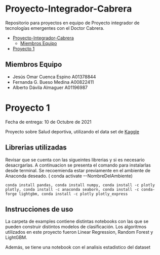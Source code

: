 # Proyecto-Integrador-Cabrera
Repositorio para proyectos en equipo de Proyecto integrador de tecnologías emergentes con el Doctor Cabrera.

- [Proyecto-Integrador-Cabrera](#proyecto-integrador-cabrera)
  - [Miembros Equipo](#miembros-equipo)
- [Proyecto 1](#proyecto-1)

## Miembros Equipo

- Jesús Omar Cuenca Espino A01378844
- Fernanda G. Bueso Medina A00822411
- Alberto Dávila Almaguer A01196987

# Proyecto 1

Fecha de entrega: 10 de Octubre de 2021

Proyecto sobre Salud deportiva, utilizando el data set de [Kaggle](https://www.kaggle.com/shashwatwork/injury-prediction-for-competitive-runners?select=day_approach_maskedID_timeseries.csv)

## Librerias utilizadas

Revisar que se cuenta con las sigueintes librerias y si es necesario desacrgarlas. A continuacion se presenta el comando para instalarlas desde terminal. Se recoemienda estar previamente en el ambiente de Anaconda deseado. ( conda activate –-NombreDelAmbiente)

`conda install pandas, conda install numpy, conda install -c plotly plotly, conda install -c anaconda seaborn, conda install -c conda-forge lightgbm, conda install -c plotly plotly_express ` 

## Instrucciones de uso 

La carpeta de examples contiene distintas notebooks con las que se pueden construir distintos modelos de clasificación. Los algoritmos utilizados en este proyecto fueron Linear Regression, Random Forest y LightGBM. 

Además, se tiene una notebook con el analisis estadistico del dataset
